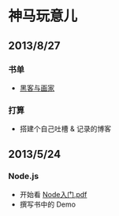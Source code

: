 # 神马玩意儿

## 2013/8/27
### 书单
- [黑客与画家](http://www.amazon.cn/gp/product/B004WHZGZQ/ref=as_li_qf_sp_asin_il_tl?ie=UTF8&camp=536&creative=3200&creativeASIN=B004WHZGZQ&linkCode=as2&tag=w3c-23)

### 打算
- 搭建个自己吐槽 & 记录的博客

## 2013/5/24
### Node.js
* 开始看 [Node入门.pdf](http://azrael.ihorsley.com/wordpress/wp-content/uploads/2012/11/Node入门.pdf)
* 撰写书中的 Demo
